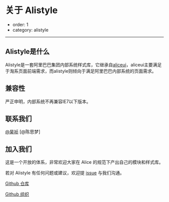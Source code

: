 # 关于 Alistyle

- order: 1
- category: alistyle

---

## Alistyle是什么

Alistyle是一套阿里巴巴集团内部系统样式库，它继承自[aliceui](https://github.com/aliceui/aliceui.org)，aliceui主要满足于淘系页面前端需求，而alistyle则倾向于满足阿里巴巴内部系统的页面需求。

## 兼容性

严正申明，内部系统不再兼容IE7以下版本。

## 联系我们

[@昊祯](http://www.cnblogs.com/keva/) [@陈思梦]

## 加入我们

这是一个开放的体系，非常欢迎大家在 Alice 的规范下产出自己的模块和样式库。

若对 Alistyle 有任何问题或建议，欢迎提 [issue](https://github.com/alistyle/alistyle.org/issues/new) 与我们沟通。

[Github 仓库](https://github.com/alistyle/alistyle.org)

[Github 组织](https://github.com/alistyle/)
